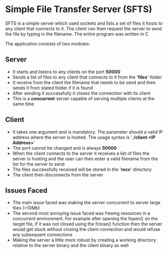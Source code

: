 Simple File Transfer Server (SFTS)
==================================

SFTS is a simple server which used sockets and lists a set of files it hosts to any client that connects to it. The client can then request the server to send the file by typing in the filename. The entire program was written in C


The application consists of two modules:

Server
------

* It starts and listens to any clients on the port __50000__
* Sends a list of files to any client that connects to it from the '__files__' folder
* It receive from the client the filename that needs to be send and then sends it from stated folder if it is found
* After sending it successfully it closes the connection with its client
* This is a __concurrent__ server capable of serving multiple clients at the same time

Client
------

* It takes one argument and is mandatory. The parameter should a valid IP address where the server is hosted. The usage syntax is '__./client \<IP Address\>__'
* The port cannot be changed and is always __50000__
* When the client connects to the server it receives a list of files the server is hosting and the user can then enter a valid filename from the list for the server to send
* The files successfully received will be stored in the '__recv__' directory
* The client then disconnects from the server

Issues Faced
------------
* The main issue faced was making the server concurrent to server large files (>10Mb)
* The second most annoying issue faced was freeing resources in a concurrent environment. For example after opening the fopen() on the target file, if it was not closed using the fclose() function then the server would get stuck without closing the client connection and would refuse any subsequent connections
* Making the server a little more robust by creating a working directory relative to the server binary and the client binary as well
